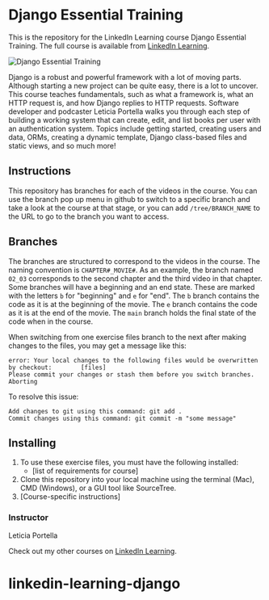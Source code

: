 # Django Essential Training
This is the repository for the LinkedIn Learning course Django Essential Training. The full course is available from [LinkedIn Learning][lil-course-url].

![Django Essential Training][lil-thumbnail-url] 

Django is a robust and powerful framework with a lot of moving parts. Although starting a new project can be quite easy, there is a lot to uncover. This course teaches fundamentals, such as what a framework is, what an HTTP request is, and how Django replies to HTTP requests. Software developer and podcaster Leticia Portella walks you through each step of building a working system that can create, edit, and list books per user with an authentication system. Topics include getting started, creating users and data, ORMs, creating a dynamic template, Django class-based files and static views, and so much more!

## Instructions
This repository has branches for each of the videos in the course. You can use the branch pop up menu in github to switch to a specific branch and take a look at the course at that stage, or you can add `/tree/BRANCH_NAME` to the URL to go to the branch you want to access.

## Branches
The branches are structured to correspond to the videos in the course. The naming convention is `CHAPTER#_MOVIE#`. As an example, the branch named `02_03` corresponds to the second chapter and the third video in that chapter. 
Some branches will have a beginning and an end state. These are marked with the letters `b` for "beginning" and `e` for "end". The `b` branch contains the code as it is at the beginning of the movie. The `e` branch contains the code as it is at the end of the movie. The `main` branch holds the final state of the code when in the course.

When switching from one exercise files branch to the next after making changes to the files, you may get a message like this:

    error: Your local changes to the following files would be overwritten by checkout:        [files]
    Please commit your changes or stash them before you switch branches.
    Aborting

To resolve this issue:
	
    Add changes to git using this command: git add .
	Commit changes using this command: git commit -m "some message"

## Installing
1. To use these exercise files, you must have the following installed:
	- [list of requirements for course]
2. Clone this repository into your local machine using the terminal (Mac), CMD (Windows), or a GUI tool like SourceTree.
3. [Course-specific instructions]


### Instructor

Leticia Portella 
                            


                            

Check out my other courses on [LinkedIn Learning](https://www.linkedin.com/learning/instructors/leticia-portella).

[lil-course-url]: https://www.linkedin.com/learning/django-essential-training
[lil-thumbnail-url]: https://cdn.lynda.com/course/2894047/2894047-1632244073199-16x9.jpg
# linkedin-learning-django
